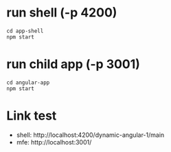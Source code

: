 # run shell  (-p 4200)
```
cd app-shell
npm start 
```
# run child app (-p 3001)
```
cd angular-app
npm start 
```

# Link test
- shell: http://localhost:4200/dynamic-angular-1/main
- mfe: http://localhost:3001/
